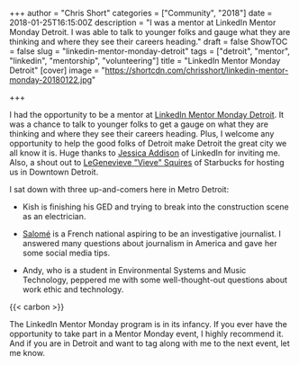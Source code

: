 +++
author = "Chris Short"
categories = ["Community", "2018"]
date = 2018-01-25T16:15:00Z
description = "I was a mentor at LinkedIn Mentor Monday Detroit. I was able to talk to younger folks and gauge what they are thinking and where they see their careers heading."
draft = false
ShowTOC = false
slug = "linkedin-mentor-monday-detroit"
tags = ["detroit", "mentor", "linkedin", "mentorship", "volunteering"]
title = "LinkedIn Mentor Monday Detroit"
[cover]
image = "https://shortcdn.com/chrisshort/linkedin-mentor-monday-20180122.jpg"

+++

I had the opportunity to be a mentor at [LinkedIn Mentor Monday Detroit](https://www.linkedin.com/feed/update/activity:6362098620212273152/). It was a chance to talk to younger folks to get a gauge on what they are thinking and where they see their careers heading. Plus, I welcome any opportunity to help the good folks of Detroit make Detroit the great city we all know it is. Huge thanks to [Jessica Addison](https://www.linkedin.com/in/jessicaaddison/) of LinkedIn for inviting me. Also, a shout out to [LeGenevieve "Vieve" Squires](https://www.linkedin.com/in/legenevieve-squires-b19448122/) of Starbucks for hosting us in Downtown Detroit.


I sat down with three up-and-comers here in Metro Detroit:

* Kish is finishing his GED and trying to break into the construction scene as an electrician.

* [Salomé](https://www.linkedin.com/in/salomé-mesdesirs-4119b6aa/) is a French national aspiring to be an investigative journalist. I answered many questions about journalism in America and gave her some social media tips.

* Andy, who is a student in Environmental Systems and Music Technology, peppered me with some well-thought-out questions about work ethic and technology.

{{< carbon >}}

The LinkedIn Mentor Monday program is in its infancy. If you ever have the opportunity to take part in a Mentor Monday event, I highly recommend it. And if you are in Detroit and want to tag along with me to the next event, let me know.
